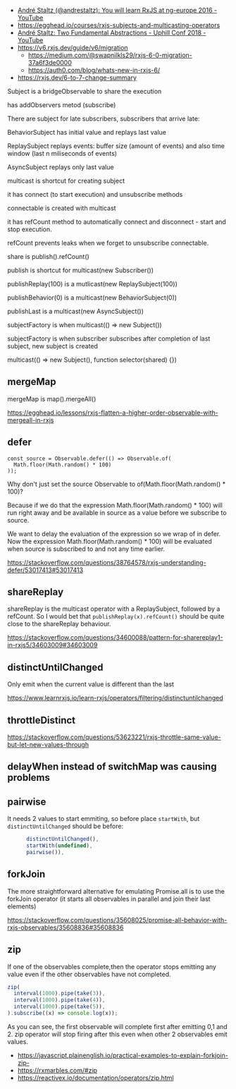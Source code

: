 - [André Staltz (@andrestaltz): You will learn RxJS at ng-europe 2016 - YouTube](https://www.youtube.com/watch?v=uQ1zhJHclvs)
- https://egghead.io/courses/rxjs-subjects-and-multicasting-operators
- [André Staltz: Two Fundamental Abstractions - Uphill Conf 2018 - YouTube](https://www.youtube.com/watch?v=fdol03pcvMA)
- https://v6.rxjs.dev/guide/v6/migration
  - https://medium.com/@swapnilkls29/rxjs-6-0-migration-37a6f3de0000
  - https://auth0.com/blog/whats-new-in-rxjs-6/
- https://rxjs.dev/6-to-7-change-summary

Subject is a bridgeObservable to share the execution

has addObservers metod (subscribe)

There are subject for late subscribers, subscribers that arrive late:

BehaviorSubject has initial value and replays last value

ReplaySubject replays events: buffer size (amount of events) and also time window (last n miliseconds of events)

AsyncSubject replays only last value

multicast is shortcut for creating subject

it has connect (to start execution) and unsubscribe methods

connectable is created with multicast

it has refCount method to automatically connect and disconnect - start and stop execution.

refCount prevents leaks when we forget to unsubscribe connectable.

share is publish().refCount()

publish is shortcut for multicast(new Subscriber())

publishReplay(100) is a mutlicast(new ReplaySubject(100))

publishBehavior(0) is a multicast(new BehaviorSubject(0))

publishLast is a multicast(new AsyncSubject())

subjectFactory is when multicast(() => new Subject())

subjectFactory is when subscriber subscribes after completion of last subject, new subject is created

multicast(() => new Subject(), function selector(shared) {})

## mergeMap

mergeMap is map().mergeAll()

https://egghead.io/lessons/rxjs-flatten-a-higher-order-observable-with-mergeall-in-rxjs

## defer

```
const source = Observable.defer(() => Observable.of(
  Math.floor(Math.random() * 100)
));
```

Why don't just set the source Observable to of(Math.floor(Math.random() \* 100)?

Because if we do that the expression Math.floor(Math.random() \* 100) will run right away and be available in source as a value before we subscribe to source.

We want to delay the evaluation of the expression so we wrap of in defer. Now the expression Math.floor(Math.random() \* 100) will be evaluated when source is subscribed to and not any time earlier.

https://stackoverflow.com/questions/38764578/rxjs-understanding-defer/53017413#53017413

## shareReplay

shareReplay is the multicast operator with a ReplaySubject, followed by a refCount. So I would bet that `publishReplay(x).refCount()` should be quite close to the shareReplay behaviour.

https://stackoverflow.com/questions/34600088/pattern-for-sharereplay1-in-rxjs5/34603009#34603009

## distinctUntilChanged

Only emit when the current value is different than the last

https://www.learnrxjs.io/learn-rxjs/operators/filtering/distinctuntilchanged

## throttleDistinct

https://stackoverflow.com/questions/53623221/rxjs-throttle-same-value-but-let-new-values-through

## delayWhen instead of switchMap was causing problems

## pairwise

It needs 2 values to start emmiting, so before place `startWith`, but `distinctUntilChanged` should be before:

```typescript
      distinctUntilChanged(),
      startWith(undefined),
      pairwise()),
```

## forkJoin

The more straightforward alternative for emulating Promise.all is to use the forkJoin operator (it starts all observables in parallel and join their last elements)

https://stackoverflow.com/questions/35608025/promise-all-behavior-with-rxjs-observables/35608836#35608836

## zip

If one of the observables complete,then the operator stops emitting any value even if the other observables have not completed.

```javascript
zip(
  interval(1000).pipe(take(3)),
  interval(1000).pipe(take(4)),
  interval(1000).pipe(take(5)),
).subscribe((x) => console.log(x));
```

As you can see, the first observable will complete first after emitting 0,1 and 2. zip operator will stop firing after this even when other 2 observables emit values.

- https://javascript.plainenglish.io/practical-examples-to-explain-forkjoin-zip-
- https://rxmarbles.com/#zip
- https://reactivex.io/documentation/operators/zip.html
